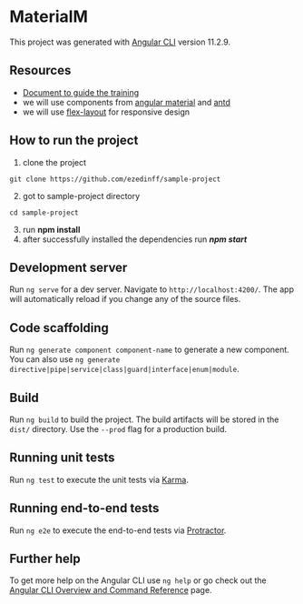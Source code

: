 # MaterialM

This project was generated with [Angular CLI](https://github.com/angular/angular-cli) version 11.2.9.
## Resources
- [Document to guide the training](https://docs.google.com/document/d/11ladCrnrLuB9WRQGNCErhcN8wQ1ju0KSSNiHLD8Y_-Y/edit?usp=sharing)
- we will use components from [angular material](https://material.angular.io/) and [antd](https://ant.design/)
- we will use [flex-layout](https://github.com/angular/flex-layout) for responsive design




## How to run the project
1. clone the project
```angular2html
git clone https://github.com/ezedinff/sample-project
```
2. got to sample-project directory
  ```angular2html
cd sample-project
```
3. run **npm install**
4. after successfully installed the dependencies run ***npm start***

## Development server

Run `ng serve` for a dev server. Navigate to `http://localhost:4200/`. The app will automatically reload if you change any of the source files.

## Code scaffolding

Run `ng generate component component-name` to generate a new component. You can also use `ng generate directive|pipe|service|class|guard|interface|enum|module`.

## Build

Run `ng build` to build the project. The build artifacts will be stored in the `dist/` directory. Use the `--prod` flag for a production build.

## Running unit tests

Run `ng test` to execute the unit tests via [Karma](https://karma-runner.github.io).

## Running end-to-end tests

Run `ng e2e` to execute the end-to-end tests via [Protractor](http://www.protractortest.org/).

## Further help

To get more help on the Angular CLI use `ng help` or go check out the [Angular CLI Overview and Command Reference](https://angular.io/cli) page.
